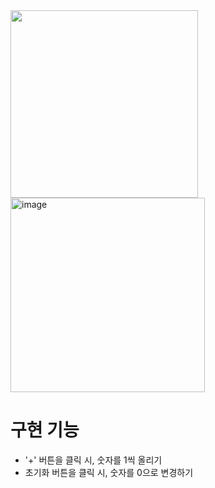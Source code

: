 <img src="https://github.com/user-attachments/assets/f3bd4de6-4f32-4716-8c59-88a741278c7c" width="300">
<img width="311" alt="image" src="https://github.com/user-attachments/assets/6c83d8e2-2d68-4809-a02c-c331515ff774">

# 구현 기능

- '+' 버튼을 클릭 시, 숫자를 1씩 올리기
- 초기화 버튼을 클릭 시, 숫자를 0으로 변경하기

